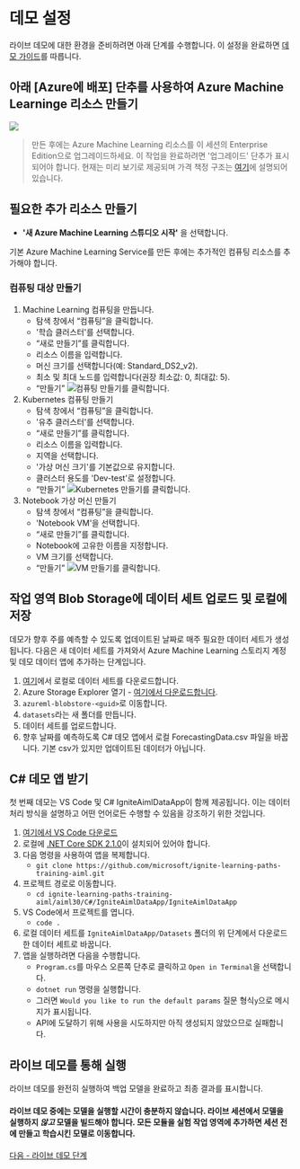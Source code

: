 # <a name="demo-setup"></a>데모 설정
라이브 데모에 대한 환경을 준비하려면 아래 단계를 수행합니다. 이 설정을 완료하면 [데모 가이드](demoguide.md)를 따릅니다.

## <a name="create-azure-machine-learninge-resources-with-the-deploy-to-azure-button-below"></a>아래 [Azure에 배포] 단추를 사용하여 Azure Machine Learninge 리소스 만들기
<a href="https://portal.azure.com/#create/Microsoft.Template/uri/https%3A%2F%2Fraw.githubusercontent.com%2Fcassieview%2Fignite-learning-paths-training-aiml%2Fmaster%2Faiml30%2Fdeploy.json" rel="nofollow"> <img src="https://camo.githubusercontent.com/9285dd3998997a0835869065bb15e5d500475034/687474703a2f2f617a7572656465706c6f792e6e65742f6465706c6f79627574746f6e2e706e67" data-canonical-src="http://azuredeploy.net/deploybutton.png" style="max-width:100%;">
</a>

> 만든 후에는 Azure Machine Learning 리소스를 이 세션의 Enterprise Edition으로 업그레이드하세요. 이 작업을 완료하려면 '업그레이드' 단추가 표시되어야 합니다. 현재는 미리 보기로 제공되며 가격 책정 구조는 [여기](https://azure.microsoft.com/en-us/pricing/details/machine-learning/)에 설명되어 있습니다.

## <a name="create-additional-resources-needed"></a>필요한 추가 리소스 만들기

* **'새 Azure Machine Learning 스튜디오 시작'** 을 선택합니다.

기본 Azure Machine Learning Service를 만든 후에는 추가적인 컴퓨팅 리소스를 추가해야 합니다.
### <a name="create-compute-targets"></a>컴퓨팅 대상 만들기
1. Machine Learning 컴퓨팅을 만듭니다.
    * 탐색 창에서 “컴퓨팅”을 클릭합니다.
    * '학습 클러스터'를 선택합니다.
    * “새로 만들기”를 클릭합니다.
    * 리소스 이름을 입력합니다.
    * 머신 크기를 선택합니다(예: Standard_DS2_v2).
    * 최소 및 최대 노드를 입력합니다(권장 최소값: 0, 최대값: 5).
    * “만들기” ![컴퓨팅 만들기](https://globaleventcdn.blob.core.windows.net/assets/aiml/aiml30/CreateMlCompute.gif)를 클릭합니다.
2. Kubernetes 컴퓨팅 만들기
    * 탐색 창에서 “컴퓨팅”을 클릭합니다.
    * '유추 클러스터'를 선택합니다.
    * “새로 만들기”를 클릭합니다.
    * 리소스 이름을 입력합니다.
    * 지역을 선택합니다.
    * '가상 머신 크기'를 기본값으로 유지합니다.
    * 클러스터 용도를 'Dev-test'로 설정합니다.
    * “만들기” ![Kubernetes 만들기](https://globaleventcdn.blob.core.windows.net/assets/aiml/aiml30/CreateKubService.gif)를 클릭합니다.
3. Notebook 가상 머신 만들기
    * 탐색 창에서 “컴퓨팅”을 클릭합니다.
    * 'Notebook VM'을 선택합니다.
    * “새로 만들기”를 클릭합니다.
    * Notebook에 고유한 이름을 지정합니다.
    * VM 크기를 선택합니다.
    * “만들기” ![VM 만들기](https://globaleventcdn.blob.core.windows.net/assets/aiml/aiml30/CreateNotebookVM.gif)를 클릭합니다.


## <a name="upload-dataset-to-workspace-blob-storage-and-save-to-local"></a>작업 영역 Blob Storage에 데이터 세트 업로드 및 로컬에 저장
데모가 향후 주를 예측할 수 있도록 업데이트된 날짜로 매주 필요한 데이터 세트가 생성됩니다. 다음은 새 데이터 세트를 가져와서 Azure Machine Learning 스토리지 계정 및 데모 데이터 앱에 추가하는 단계입니다.

1. [여기](https://globaleventcdn.blob.core.windows.net/assets/aiml/aiml30/datasets/ForecastingData.csv)에서 로컬로 데이터 세트를 다운로드합니다.
2. Azure Storage Explorer 열기 - [여기에서 다운로드합니다](https://azure.microsoft.com/en-us/features/storage-explorer/).
3. `azureml-blobstore-<guid>`로 이동합니다.
4. `datasets`라는 새 폴더를 만듭니다.
5. 데이터 세트를 업로드합니다.
6. 향후 날짜를 예측하도록 C# 데모 앱에서 로컬 ForecastingData.csv 파일을 바꿉니다. 기본 csv가 있지만 업데이트된 데이터가 아닙니다.

## <a name="get-the-c-demo-app"></a>C# 데모 앱 받기
첫 번째 데모는 VS Code 및 C# IgniteAimlDataApp이 함께 제공됩니다. 이는 데이터 처리 방식을 설명하고 어떤 언어로든 수행할 수 있음을 강조하기 위한 것입니다.

1. [여기에서 VS Code 다운로드](https://code.visualstudio.com/download)
2. 로컬에 [.NET Core SDK 2.1.0](https://dotnet.microsoft.com/download/dotnet-core/2.1)이 설치되어 있어야 합니다.
3. 다음 명령을 사용하여 앱을 복제합니다.
    * `git clone https://github.com/microsoft/ignite-learning-paths-training-aiml.git`
4. 프로젝트 경로로 이동합니다.
    * `cd ignite-learning-paths-training-aiml/aiml30/C#/IgniteAimlDataApp/IgniteAimlDataApp`
5. VS Code에서 프로젝트를 엽니다.
    * `code .`
6. 로컬 데이터 세트를 `IgniteAimlDataApp/Datasets` 폴더의 위 단계에서 다운로드한 데이터 세트로 바꿉니다.
7. 앱을 실행하려면 다음을 수행합니다.
    * `Program.cs`를 마우스 오른쪽 단추로 클릭하고 `Open in Terminal`을 선택합니다.
    * `dotnet run` 명령을 실행합니다.
    * 그러면 `Would you like to run the default params` 질문 형식`y`으로 메시지가 표시됩니다.
    * API에 도달하기 위해 사용을 시도하지만 아직 생성되지 않았으므로 실패합니다.

## <a name="run-through-the-live-demo"></a>라이브 데모를 통해 실행
라이브 데모를 완전히 실행하여 백업 모델을 완료하고 최종 결과를 표시합니다.

#### <a name="there-will-not-be-enough-time-to-run-the-model-during-the-live-demo-make-sure-to-build-the-model-_without_-running-it-in-the-live-session-once-you-have-added-all-the-modules-to-the-experiment-workspace-then-navigate-to-the-model-you-created-and-trained-prior-to-the-session"></a>라이브 데모 중에는 모델을 실행할 시간이 충분하지 않습니다. 라이브 세션에서 모델을 실행하지 _않고_ 모델을 빌드해야 합니다. 모든 모듈을 실험 작업 영역에 추가하면 세션 전에 만들고 학습시킨 모델로 이동합니다.

[다음 - 라이브 데모 단계](demoguide.md)

